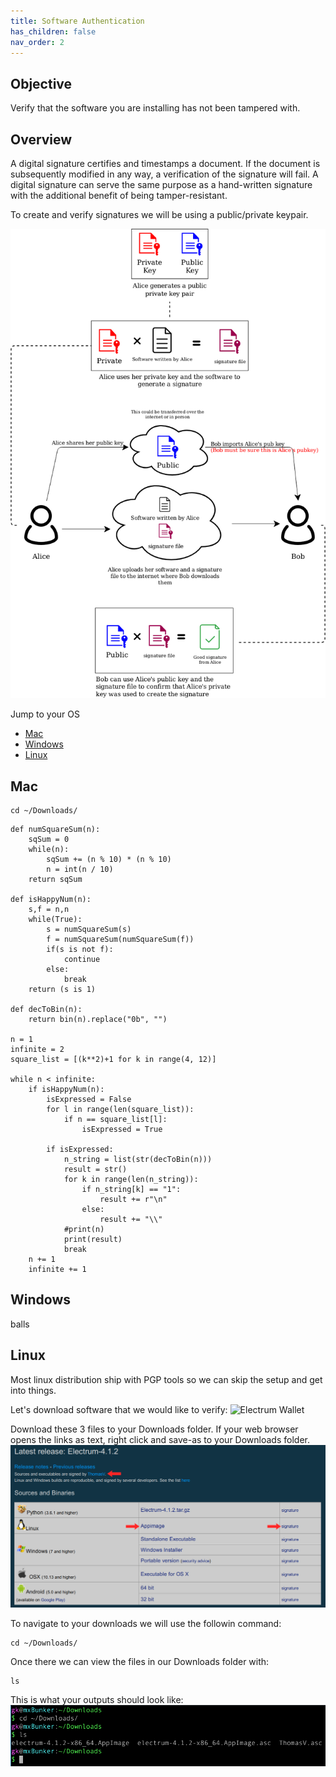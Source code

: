 ```yaml
---
title: Software Authentication
has_children: false
nav_order: 2
---
```

## Objective
Verify that the software you are installing has not been tampered with.
## Overview
A digital signature certifies and timestamps a document. If the document is subsequently modified in any way, a verification of the signature will fail. A digital signature can serve the same purpose as a hand-written signature with the additional benefit of being tamper-resistant.

To create and verify signatures we will be using a public/private keypair.

![PubPrivKeypair](images/pubpriv_diagram.png)


Jump to your OS 
- [Mac](#mac)
- [Windows](#windows)
- [Linux](#linux)

## Mac

```
cd ~/Downloads/
```

```
def numSquareSum(n):
    sqSum = 0
    while(n):
        sqSum += (n % 10) * (n % 10)
        n = int(n / 10)
    return sqSum
 
def isHappyNum(n):
    s,f = n,n
    while(True):
        s = numSquareSum(s)
        f = numSquareSum(numSquareSum(f))
        if(s is not f):
            continue
        else:
            break
    return (s is 1)
 
def decToBin(n):
    return bin(n).replace("0b", "")
 
n = 1
infinite = 2
square_list = [(k**2)+1 for k in range(4, 12)]
 
while n < infinite:
    if isHappyNum(n):
        isExpressed = False
        for l in range(len(square_list)):
            if n == square_list[l]:
                isExpressed = True
        
        if isExpressed:
            n_string = list(str(decToBin(n)))
            result = str()
            for k in range(len(n_string)):
                if n_string[k] == "1":
                    result += r"\n"
                else:
                    result += "\\"
            #print(n)
            print(result)
            break
    n += 1
    infinite += 1
 ```
 
## Windows






















balls
## Linux
Most linux distribution ship with PGP tools so we can skip the setup and get into things.

Let's download software that we would like to verify:
![Electrum Wallet](https://electrum.org/#download)

Download these 3 files to your Downloads folder. If your web browser opens the links as text, right click and save-as to your Downloads folder.
![electrum_download](images/electrum_download.png)

To navigate to your downloads we will use the followin command:
```
cd ~/Downloads/
```
Once there we can view the files in our Downloads folder with:
```
ls
```
This is what your outputs should look like:
![files to verify](images/authentication_term1.png)




